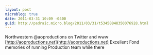 ```yaml
---
layout: post
microblog: true
date: 2011-03-31 10:09 -0400
guid: http://padraic.micro.blog/2011/03/31/t53458848350076928.html
---
```

Northwestern @aoproductions on Twitter and www  [http://aoproductions.net](http://aoproductions.net) Excellent Fond memories of running Production team while there
